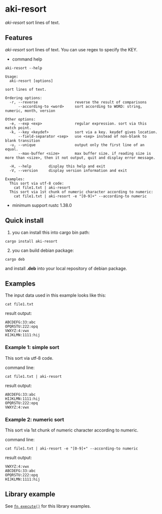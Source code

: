 # aki-resort

*aki-resort* sort lines of text.

## Features

*aki-resort*  sort lines of text. You can use regex to specify the KEY.

* command help

```text
aki-resort --help
```

```text
Usage:
  aki-resort [options]

sort lines of text.

Ordering options:
  -r, --reverse                 reverse the result of comparisons
      --according-to <word>     sort according to WORD: string, numeric, month, version

Other options:
  -e, --exp <exp>               regular expression. sort via this match point.
  -k, --key <keydef>            sort via a key. keydef gives location.
      --field-separator <sep>   use <sep> instead of non-blank to blank transition
  -u, --unique                  output only the first line of an equal.
      --max-buffer <size>       max buffer size. if reading size is more than <size>, then it not output, quit and display error message.

  -H, --help        display this help and exit
  -V, --version     display version information and exit

Examples:
  This sort via utf-8 code:
    cat file1.txt | aki-resort
  This sort via 1st chunk of numeric character according to numeric:
    cat file1.txt | aki-resort -e "[0-9]+" --according-to numeric
```

* minimum support rustc 1.38.0

## Quick install

1. you can install this into cargo bin path:

```text
cargo install aki-resort
```

2. you can build debian package:

```text
cargo deb
```

and install **.deb** into your local repository of debian package.

## Examples

The input data used in this example looks like this:

```
cat file1.txt
```

result output:
```
ABCDEFG:33:abc
OPQRSTU:222:opq
VWXYZ:4:vwx
HIJKLMN:1111:hij
```

### Example 1: simple sort

This sort via utf-8 code.

command line:
```
cat file1.txt | aki-resort
```

result output:
```
ABCDEFG:33:abc
HIJKLMN:1111:hij
OPQRSTU:222:opq
VWXYZ:4:vwx
```

### Example 2: numeric sort

This sort via 1st chunk of numeric character according to numeric.

command line:
```
cat file1.txt | aki-resort -e "[0-9]+" --according-to numeric
```

result output:
```
VWXYZ:4:vwx
ABCDEFG:33:abc
OPQRSTU:222:opq
HIJKLMN:1111:hij
```

## Library example

See [`fn execute()`] for this library examples.

[`fn execute()`]: crate::execute

